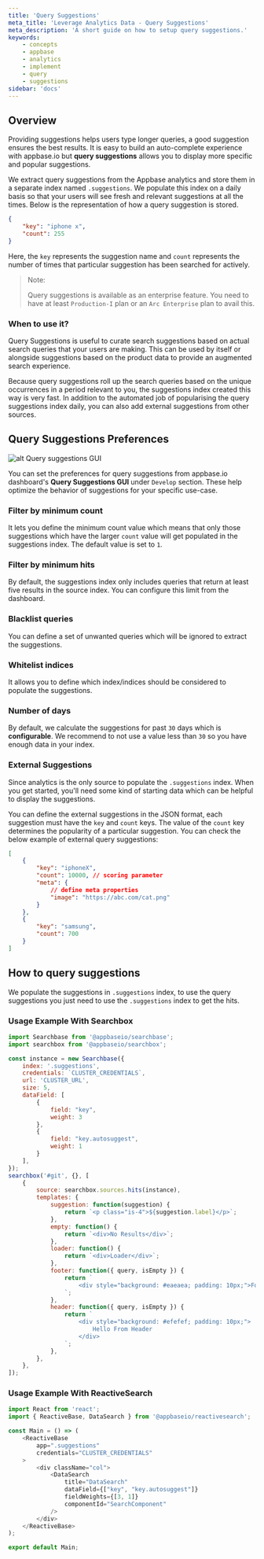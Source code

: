 ```yaml
---
title: 'Query Suggestions'
meta_title: 'Leverage Analytics Data - Query Suggestions'
meta_description: 'A short guide on how to setup query suggestions.'
keywords:
    - concepts
    - appbase
    - analytics
    - implement
    - query
    - suggestions
sidebar: 'docs'
---
```


## Overview

Providing suggestions helps users type longer queries, a good suggestion ensures the best results. It is easy to build an auto-complete experience with appbase.io but <strong>query suggestions</strong> allows you to display more specific and popular suggestions.

We extract query suggestions from the Appbase analytics and store them in a separate index named `.suggestions`. We populate this index on a daily basis so that your users will see fresh and relevant suggestions at all the times. Below is the representation of how a query suggestion is stored.

```json
{
	"key": "iphone x",
	"count": 255
}
```

Here, the `key` represents the suggestion name and `count` represents the number of times that particular suggestion has been searched for actively.

> Note:
>
> Query suggestions is available as an enterprise feature. You need to have at least `Production-I` plan or an `Arc Enterprise` plan to avail this. 

### When to use it?

Query Suggestions is useful to curate search suggestions based on actual search queries that your users are making. This can be used by itself or alongside suggestions based on the product data to provide an augmented search experience.

Because query suggestions roll up the search queries based on the unique occurrences in a period relevant to you, the suggestions index created this way is very fast. In addition to the automated job of popularising the query suggestions index daily, you can also add external suggestions from other sources.


## Query Suggestions Preferences

<!-- TODO: Add screenshot of Suggestions UI -->
![alt Query suggestions GUI](https://i.imgur.com/6EYqFtj.png)

You can set the preferences for query suggestions from appbase.io dashboard's <strong>Query Suggestions GUI</strong> under `Develop` section. These help optimize the behavior of suggestions for your specific use-case.


### Filter by minimum count

It lets you define the minimum count value which means that only those suggestions which have the larger `count` value will get populated in the suggestions index. The default value is set to `1`.

### Filter by minimum hits

By default, the suggestions index only includes queries that return at least five results in the source index. You can configure this limit from the dashboard.

### Blacklist queries

You can define a set of unwanted queries which will be ignored to extract the suggestions.

### Whitelist indices

It allows you to define which index/indices should be considered to populate the suggestions.

### Number of days

By default, we calculate the suggestions for past `30` days which is <strong>configurable</strong>. We recommend to not use a value less than `30` so you have enough data in your index.

### External Suggestions

Since analytics is the only source to populate the `.suggestions` index. When you get started, you'll need some kind of starting data which can be helpful to display the suggestions.

You can define the external suggestions in the JSON format, each suggestion must have the `key` and `count` keys. The value of the `count` key determines the popularity of a particular suggestion.
You can check the below example of external query suggestions:

```json
[
	{
		"key": "iphoneX",
		"count": 10000, // scoring parameter
		"meta": {
			// define meta properties
			"image": "https://abc.com/cat.png"
		}
	},
	{
		"key": "samsung",
		"count": 700
	}
]
```

## How to query suggestions

We populate the suggestions in `.suggestions` index, to use the query suggestions you just need to use the `.suggestions` index to get the hits.

### Usage Example With Searchbox

```js
import Searchbase from '@appbaseio/searchbase';
import searchbox from '@appbaseio/searchbox';

const instance = new Searchbase({
	index: '.suggestions',
	credentials: `CLUSTER_CREDENTIALS`,
	url: 'CLUSTER_URL',
	size: 5,
	dataField: [
		{
			field: "key",
			weight: 3
		},
		{
			field: "key.autosuggest",
			weight: 1
		}
	],
});
searchbox('#git', {}, [
	{
		source: searchbox.sources.hits(instance),
		templates: {
			suggestion: function(suggestion) {
				return `<p class="is-4">${suggestion.label}</p>`;
			},
			empty: function() {
				return `<div>No Results</div>`;
			},
			loader: function() {
				return `<div>Loader</div>`;
			},
			footer: function({ query, isEmpty }) {
				return `
                    <div style="background: #eaeaea; padding: 10px;">Footer</div>
                `;
			},
			header: function({ query, isEmpty }) {
				return `
                    <div style="background: #efefef; padding: 10px;">
                        Hello From Header
                    </div>
                `;
			},
		},
	},
]);
```

### Usage Example With ReactiveSearch

<!-- TODO: The example is not complete -->

```js
import React from 'react';
import { ReactiveBase, DataSearch } from '@appbaseio/reactivesearch';

const Main = () => (
    <ReactiveBase
        app=".suggestions"
        credentials="CLUSTER_CREDENTIALS"
    >
        <div className="col">
            <DataSearch
                title="DataSearch"
                dataField={["key", "key.autosuggest"]}
				fieldWeights={[3, 1]}
                componentId="SearchComponent"
            />
        </div>
    </ReactiveBase>
);

export default Main;
```
